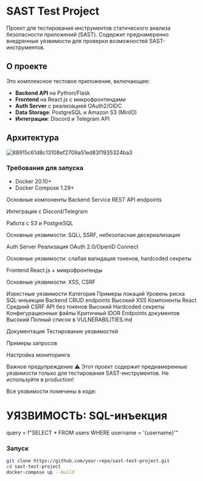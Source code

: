 # SAST Test Project

Проект для тестирования инструментов статического анализа безопасности приложений (SAST). Содержит преднамеренно внедренные уязвимости для проверки возможностей SAST-инструментов.

## О проекте

Это комплексное тестовое приложение, включающее:

- **Backend API** на Python/Flask
- **Frontend** на React.js с микрофронтендами
- **Auth Server** с реализацией OAuth2/OIDC
- **Data Storage**: PostgreSQL и Amazon S3 (MinIO)
- **Интеграции**: Discord и Telegram API

## Архитектура

![88915c61d8c13108ef2709a51ed83f1935324ba3](https://github.com/user-attachments/assets/83bbf2fc-aee3-432e-8366-222cfc3e716a)


### Требования для запуска
- Docker 20.10+
- Docker Compose 1.29+

Основные компоненты
Backend Service
REST API endpoints

Интеграция с Discord/Telegram

Работа с S3 и PostgreSQL

Основные уязвимости: SQLi, SSRF, небезопасная десериализация

Auth Server
Реализация OAuth 2.0/OpenID Connect

Основные уязвимости: слабая валидация токенов, hardcoded секреты

Frontend
React.js + микрофронтенды

Основные уязвимости: XSS, CSRF

Известные уязвимости
Категория	Примеры локаций	Уровень риска
SQL-инъекции	Backend CRUD endpoints	Высокий
XSS	Компоненты React	Средний
CSRF	API без токенов	Высокий
Hardcoded секреты	Конфигурационные файлы	Критичный
IDOR	Endpoints документов	Высокий
Полный список в VULNERABILITIES.md

Документация
Тестирование уязвимостей

Примеры запросов

Настройка мониторинга

Важное предупреждение
⚠️ Этот проект содержит преднамеренные уязвимости только для тестирования SAST-инструментов. Не используйте в production!



Все уязвимости помечены в коде:
# УЯЗВИМОСТЬ: SQL-инъекция
query = f"SELECT * FROM users WHERE username = '{username}'"









### Запуск
```bash
git clone https://github.com/your-repo/sast-test-project.git
cd sast-test-project
docker-compose up --build
